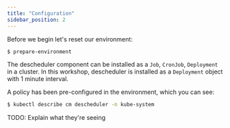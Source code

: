 ```yaml
---
title: "Configuration"
sidebar_position: 2
---
```


Before we begin let's reset our environment:

```bash timeout=300 wait=30
$ prepare-environment 
```

The descheduler component can be installed as a `Job`, `CronJob`, `Deployment` in a cluster. In this workshop, descheduler is installed as a `Deployment` object with 1 minute interval.

A policy has been pre-configured in the environment, which you can see:

```bash
$ kubectl describe cm descheduler -n kube-system
```

TODO: Explain what they're seeing
